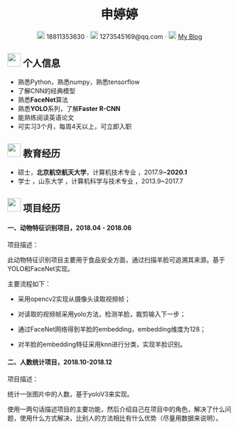  <center>
     <h1>申婷婷</h1>
     <div>
         <span>
             <img src="assets/phone-solid.svg" width="18px">
             18811353630
         </span>
         ·
         <span>
             <img src="assets/envelope-solid.svg" width="18px">
             1273545169@qq.com
         </span>
         ·
         <span>
             <img src="assets/rss-solid.svg" width="18px">
             <a href="https://blog.csdn.net/baidu_27643275">My Blog</a>
         </span>
     </div>
 </center>
 
## <img src="assets/info-circle-solid.svg" width="30px"> 个人信息 

 - 熟悉Python，熟悉numpy，熟悉tensorflow 
 - 了解CNN的经典模型
 - 熟悉**FaceNet**算法 
 - 熟悉**YOLO**系列，了解**Faster R-CNN**  
 - 能熟练阅读英语论文
 - 可实习3个月，每周4天以上，可立即入职

## <img src="assets/graduation-cap-solid.svg" width="30px"> 教育经历

- 硕士，**北京航空航天大学**，计算机技术专业 ，2017.9~**2020.1**
- 学士 ，山东大学 ，计算机科学与技术专业 ，2013.9~2017.7


## <img src="assets/project-diagram-solid.svg" width="30px"> 项目经历

#### 一、动物特征识别项目，2018.04 - 2018.06

项目描述：

此动物特征识别项目主要用于食品安全方面，通过扫描羊脸可追溯其来源。基于YOLO和FaceNet实现。

主要流程如下：

- 采用opencv2实现从摄像头读取视频帧； 

- 对读取的视频帧采用yolo方法，检测羊脸，裁剪输入下一步；

- 通过FaceNet网络得到羊脸的embedding，embedding维度为128；

- 对羊脸的embedding特征采用knn进行分类，实现羊脸识别。
  
#### 二、人数统计项目，2018.10-2018.12
  
  项目描述： 
  
统计一张图片中的人数，基于yoloV3来实现。
  

  使用一两句话描述项目的主要功能，然后介绍自己在项目中的角色，解决了什么问题，使用什么方式解决，比别人的方法相比有什么优势（尽量用数据来说明）。


